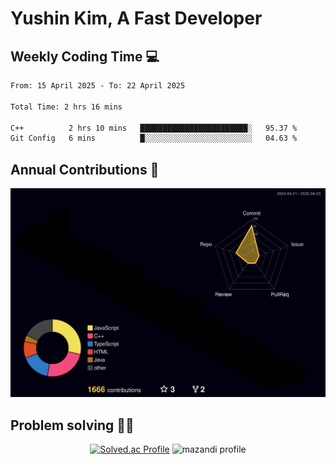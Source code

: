# Yushin Kim, A Fast Developer

## Weekly Coding Time 💻

<!--START_SECTION:waka-->

```txt
From: 15 April 2025 - To: 22 April 2025

Total Time: 2 hrs 16 mins

C++          2 hrs 10 mins   ████████████████████████░   95.37 %
Git Config   6 mins          █░░░░░░░░░░░░░░░░░░░░░░░░   04.63 %
```

<!--END_SECTION:waka-->

## Annual Contributions 🏃

![](./profile-3d-contrib/profile-night-rainbow.svg)

## Problem solving 👨‍💻

<div align="center">

[![Solved.ac Profile](http://mazassumnida.wtf/api/v2/generate_badge?boj=kys010306)](https://solved.ac/kys010306)
![mazandi profile](http://mazandi.herokuapp.com/api?handle=kys010306&theme=dark)

</div>
